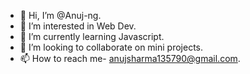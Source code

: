 - 👋 Hi, I’m @Anuj-ng.
- 👀 I’m interested in Web Dev.
- 🌱 I’m currently learning Javascript.
- 💞️ I’m looking to collaborate on mini projects.
- 📫 How to reach me- anujsharma135790@gmail.com.

<!---
Anuj-ng/Anuj-ng is a ✨ special ✨ repository because its `README.md` (this file) appears on your GitHub profile.
You can click the Preview link to take a look at your changes.
--->
